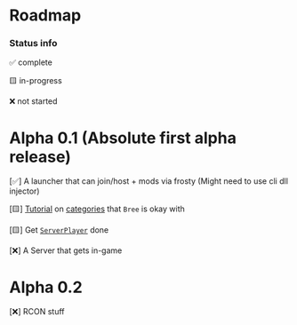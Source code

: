# Roadmap

### Status info

✅ complete

🟨 in-progress

❌ not started

# Alpha 0.1 (Absolute first alpha release)

[✅] A launcher that can join/host + mods via frosty (Might need to use cli dll injector)

[🟨] [Tutorial](/GhidraStuff/TheNewStuff/TutorialNew.md) on [categories](/GhidraStuff/BreeMsgs/Categories.h) that `Bree` is okay with

[🟨] Get [`ServerPlayer`](/GhidraStuff/BreeMsgs/Categories.h#L1084) done

[❌] A Server that gets in-game

# Alpha 0.2

[❌] RCON stuff
